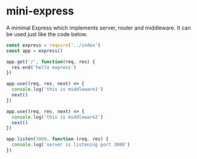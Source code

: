 # mini-express

A minimal Express which implements server, router and middleware.
It can be used just like the code below.

```javascript
const express = require('../index')
const app = express()

app.get('/', function(req, res) {
  res.end('hello express')
})

app.use((req, res, next) => {
  console.log('this is middleware1')
  next()
})

app.use((req, res, next) => {
  console.log('this is middleware2')
  next()
})

app.listen(3000, function (req, res) {
  console.log('server is listening port 3000')
})
```